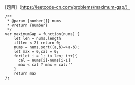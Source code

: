 [题目]（https://leetcode-cn.com/problems/maximum-gap/）
```
/**
 * @param {number[]} nums
 * @return {number}
 */
var maximumGap = function(nums) {
    let len = nums.length
    if(len < 2) return 0;
    nums = nums.sort((a,b)=>a-b);
    let max = 0,cal = 0;
    for(let i = 1; i< len; i++){
      cal = nums[i]-nums[i-1] 
      max < cal ? max = cal:''
    }
    return max
};
```